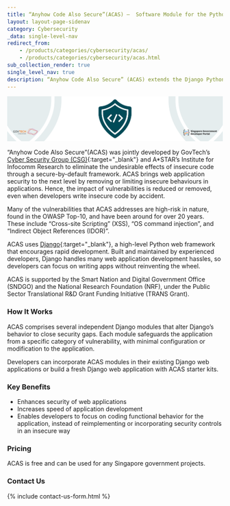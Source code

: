 ```yaml
---
title: “Anyhow Code Also Secure”(ACAS) –  Software Module for the Python Django Framework that Enhances Web Application Security  
layout: layout-page-sidenav
category: Cybersecurity
_data: single-level-nav
redirect_from:
    - /products/categories/cybersecurity/acas/
    - /products/categories/cybersecurity/acas.html
sub_collection_render: true
single_level_nav: true
description: “Anyhow Code Also Secure” (ACAS) extends the Django Python web framework to neutralise vulnerabilities and remove the attack surfaces of web applications.
---
```


![“Anyhow Code Also Secure”(ACAS) header banner](/assets/img/ACAS-HeaderBanner-v2.png)

“Anyhow Code Also Secure”(ACAS) was jointly developed by GovTech’s [Cyber Security Group (CSG)](https://www.tech.gov.sg/cyber-security-group){:target="_blank"} and A*STAR’s Institute for Infocomm Research to eliminate the undesirable effects of insecure code through a secure-by-default framework. ACAS brings web application security to the next level by removing or limiting insecure behaviours in applications. Hence, the impact of vulnerabilities is reduced or removed, even when developers write insecure code by accident.

Many of the vulnerabilities that ACAS addresses are high-risk in nature, found in the OWASP Top-10, and have been around for over 20 years. These include “Cross-site Scripting” (XSS), “OS command injection”, and “Indirect Object References (IDOR)”.

ACAS uses [Django](https://djangoproject.com){:target="_blank"}, a high-level Python web framework that encourages rapid development. Built and maintained by experienced developers, Django handles many web application development hassles, so developers can focus on writing apps without reinventing the wheel.

ACAS is supported by the Smart Nation and Digital Government Office (SNDGO) and the National Research Foundation (NRF), under the Public Sector Translational R&D Grant Funding Initiative (TRANS Grant).

### How It Works

ACAS comprises several independent Django modules that alter Django’s behavior to close security gaps. Each module safeguards the application from a specific category of vulnerability, with minimal configuration or modification to the application.

Developers can incorporate ACAS modules in their existing Django web applications or build a fresh Django web application with ACAS starter kits.

### Key Benefits

- Enhances security of web applications
- Increases speed of application development
- Enables developers to focus on coding functional behavior for the application, instead of reimplementing or incorporating security controls in an insecure way

### Pricing

ACAS is free and can be used for any Singapore government projects.

### Contact Us

{% include contact-us-form.html %}
